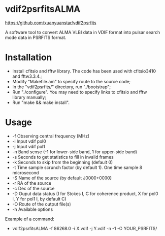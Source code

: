 # vdif2psrfitsALMA

https://github.com/xuanyuanstar/vdif2psrfits

A software tool to convert ALMA VLBI data in VDIF format into pulsar search mode data in PSRFITS format.

# Installation
 * Install cfitsio and fftw library. The code has been used with cfitsio3410 and fftw3.3.4.;
 * Modify "Makefile.am" to specify route to the source code;
 * In the "vdif2psrfits/" directory, run "./bootstrap";
 * Run "./configure". You may need to specify links to cfitsio and fftw library manually;
 * Run "make && make install".

# Usage
 * -f   Observing central frequency (MHz)
 * -i   Input vdif pol0
 * -j   Input vdif pol1
 * -n   Band sense (-1 for lower-side band, 1 for upper-side band)
 * -s   Seconds to get statistics to fill in invalid frames
 * -k   Seconds to skip from the beginning (default 0)
 * -t   Time sample scrunch factor (by default 1). One time sample 8 microsecond
 * -S   Name of the source (by default J0000+0000)
 * -r   RA of the source
 * -c   Dec of the source
 * -D   Ouput data status (I for Stokes I, C for coherence product, X for pol0 I, Y for pol1 I, by default C)
 * -O   Route of the output file(s)
 * -h   Available options

Example of a command:
 * vdif2psrfitsALMA -f 86268.0 -i X.vdif -j Y.vdif -n -1 -O YOUR_PSRFITS/
